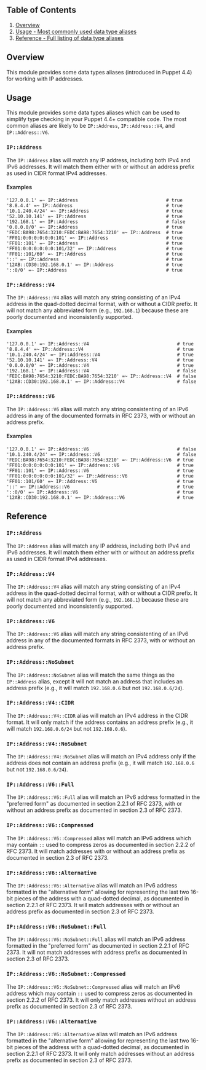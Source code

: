 ## Table of Contents

1. [Overview](#overview)
1. [Usage - Most commonly used data type aliases](#usage)
1. [Reference - Full listing of data type aliases](#reference)

## Overview

This module provides some data types aliases (introduced in Puppet 4.4) for
working with IP addresses.

## Usage

This module provides some data types aliases which can be used to simplify type
checking in your Puppet 4.4+ compatible code. The most common aliases are
likely to be `IP::Address`, `IP::Address::V4`, and `IP::Address::V6`.

### `IP::Address`

The `IP::Address` alias will match any IP address, including both IPv4 and IPv6
addresses. It will match them either with or without an address prefix as used
in CIDR format IPv4 addresses.

#### Examples

~~~puppet
'127.0.0.1' =~ IP::Address                                # true
'8.8.4.4' =~ IP::Address                                  # true
'10.1.240.4/24' =~ IP::Address                            # true
'52.10.10.141' =~ IP::Address                             # true
'192.168.1' =~ IP::Address                                # false
'0.0.0.0/0' =~ IP::Address                                # true
'FEDC:BA98:7654:3210:FEDC:BA98:7654:3210' =~ IP::Address  # true
'FF01:0:0:0:0:0:0:101' =~ IP::Address                     # true
'FF01::101' =~ IP::Address                                # true
'FF01:0:0:0:0:0:0:101/32' =~ IP::Address                  # true
'FF01::101/60' =~ IP::Address                             # true
'::' =~ IP::Address                                       # true
'12AB::CD30:192.168.0.1' =~ IP::Address                   # true
'::0/0' =~ IP::Address                                    # true
~~~

### `IP::Address::V4`

The `IP::Address::V4` alias will match any string consisting of an IPv4 address
in the quad-dotted decimal format, with or without a CIDR prefix. It will not
match any abbreviated form (e.g., `192.168.1`) because these are poorly
documented and inconsistently supported.

#### Examples

~~~puppet
'127.0.0.1' =~ IP::Address::V4                                # true
'8.8.4.4' =~ IP::Address::V4                                  # true
'10.1.240.4/24' =~ IP::Address::V4                            # true
'52.10.10.141' =~ IP::Address::V4                             # true
'0.0.0.0/0' =~ IP::Address::V4                                # true
'192.168.1' =~ IP::Address::V4                                # false
'FEDC:BA98:7654:3210:FEDC:BA98:7654:3210' =~ IP::Address::V4  # false
'12AB::CD30:192.168.0.1' =~ IP::Address::V4                   # false
~~~

### `IP::Address::V6`

The `IP::Address::V6` alias will match any string consistenting of an IPv6
address in any of the documented formats in RFC 2373, with or without an
address prefix.

#### Examples

~~~puppet
'127.0.0.1' =~ IP::Address::V6                                # false
'10.1.240.4/24' =~ IP::Address::V6                            # false
'FEDC:BA98:7654:3210:FEDC:BA98:7654:3210' =~ IP::Address::V6  # true
'FF01:0:0:0:0:0:0:101' =~ IP::Address::V6                     # true
'FF01::101' =~ IP::Address::V6                                # true
'FF01:0:0:0:0:0:0:101/32' =~ IP::Address::V6                  # true
'FF01::101/60' =~ IP::Address::V6                             # true
'::' =~ IP::Address::V6                                       # true
'::0/0' =~ IP::Address::V6                                    # true
'12AB::CD30:192.168.0.1' =~ IP::Address::V6                   # true
~~~

## Reference

### `IP::Address`

The `IP::Address` alias will match any IP address, including both IPv4 and IPv6
addresses. It will match them either with or without an address prefix as used
in CIDR format IPv4 addresses.

### `IP::Address::V4`

The `IP::Address::V4` alias will match any string consisting of an IPv4 address
in the quad-dotted decimal format, with or without a CIDR prefix. It will not
match any abbreviated form (e.g., `192.168.1`) because these are poorly
documented and inconsistently supported.

### `IP::Address::V6`

The `IP::Address::V6` alias will match any string consistenting of an IPv6
address in any of the documented formats in RFC 2373, with or without an
address prefix.

### `IP::Address::NoSubnet`

The `IP::Address::NoSubnet` alias will match the same things as the
`IP::Address` alias, except it will not match an address that includes an
address prefix (e.g., it will match `192.168.0.6` but not `192.168.0.6/24`).

### `IP::Address::V4::CIDR`

The `IP::Address::V4::CIDR` alias will match an IPv4 address in the CIDR
format. It will only match if the address contains an address prefix (e.g., it
will match `192.168.0.6/24` but not `192.168.0.6`).

### `IP::Address::V4::NoSubnet`

The `IP::Address::V4::NoSubnet` alias will match an IPv4 address only if the
address does not contain an address prefix (e.g., it will match `192.168.0.6`
but not `192.168.0.6/24`).

### `IP::Address::V6::Full`

The `IP::Address::V6::Full` alias will match an IPv6 address formatted in the
"preferred form" as documented in section 2.2.1 of RFC 2373, with or without an
address prefix as documented in section 2.3 of RFC 2373.

### `IP::Address::V6::Compressed`

The `IP::Address::V6::Compressed` alias will match an IPv6 address which may
contain `::` used to compress zeros as documented in section 2.2.2 of RFC 2373.
It will match addresses with or without an address prefix as documented in
section 2.3 of RFC 2373.

### `IP::Address::V6::Alternative`

The `IP::Address::V6::Alternative` alias will match an IPv6 address formatted
in the "alternative form" allowing for representing the last two 16-bit pieces
of the address with a quad-dotted decimal, as documented in section 2.2.1 of
RFC 2373. It will match addresses with or without an address prefix as
documented in section 2.3 of RFC 2373.

### `IP::Address::V6::NoSubnet::Full`

The `IP::Address::V6::NoSubnet::Full` alias will match an IPv6 address
formatted in the "preferred form" as documented in section 2.2.1 of RFC 2373.
It will not match addresses with address prefix as documented in section 2.3
of RFC 2373.

### `IP::Address::V6::NoSubnet::Compressed`

The `IP::Address::V6::NoSubnet::Compressed` alias will match an IPv6 address
which may contain `::` used to compress zeros as documented in section 2.2.2 of
RFC 2373. It will only match addresses without an address prefix as documented
in section 2.3 of RFC 2373.

### `IP::Address::V6::Alternative`

The `IP::Address::V6::Alternative` alias will match an IPv6 address formatted
in the "alternative form" allowing for representing the last two 16-bit pieces
of the address with a quad-dotted decimal, as documented in section 2.2.1 of
RFC 2373. It will only match addresses without an address prefix as documented
in section 2.3 of RFC 2373.
